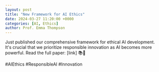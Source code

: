 ```yaml
---
layout: post
title: "New Framework for AI Ethics"
date: 2024-03-27 11:20:00 +0000
categories: [AI, Ethics]
author: Prof. Emma Thompson
---
```


Just published our comprehensive framework for ethical AI development. It's crucial that we prioritize responsible innovation as AI becomes more powerful. Read the full paper: [link] 📚🤔

#AIEthics #ResponsibleAI #Innovation 